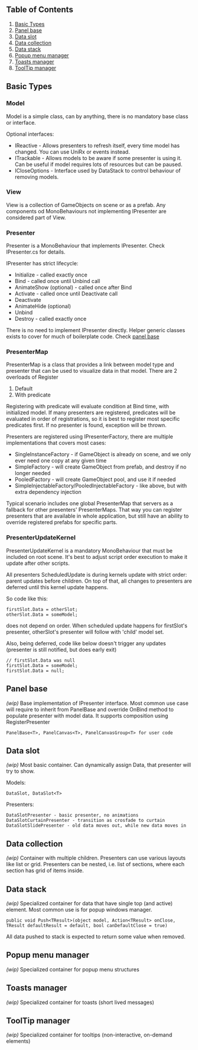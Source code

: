 ## Table of Contents
1. [Basic Types](#basic-types)
2. [Panel base](#panel-base)
3. [Data slot](#data-slot)
4. [Data collection](#data-collection)
5. [Data stack](#data-stack)
6. [Popup menu manager](#popup-menu-manager)
7. [Toasts manager](#toasts-manager)
8. [ToolTip manager](#tooltip-manager)


## Basic Types


### Model

Model is a simple class, can by anything, there is no mandatory base class or interface.

Optional interfaces:
- IReactive - Allows presenters to refresh itself, every time model has changed. You can use UniRx or events instead.
- ITrackable - Allows models to be aware if some presenter is using it. Can be useful if model requires lots of resources but can be paused.
- ICloseOptions - Interface used by DataStack to control behaviour of removing models.


### View

View is a collection of GameObjects on scene or as a prefab.
Any components od MonoBehaviours not implementing IPresenter are considered part of View.


### Presenter

Presenter is a MonoBehaviour that implements IPresenter. Check IPresenter.cs for details.

IPresenter has strict lifecycle:
- Initialize - called exactly once
- Bind - called once until Unbind call
- AnimateShow (optional) - called once after Bind
- Activate - called once until Deactivate call
- Deactivate
- AnimateHide (optional)
- Unbind
- Destroy - called exactly once

There is no need to implement IPresenter directly. Helper generic classes exists to cover for much of boilerplate code.
Check [panel base](#panel-base)


### PresenterMap

PresenterMap is a class that provides a link between model type and presenter that can be used to visualize data in that model.
There are 2 overloads of Register<T>
1. Default
2. With predicate

Registering with predicate will evaluate condition at Bind time, with initialized model.
If many presenters are registered, predicates will be evaluated in order of registrations,
so it is best to register most specific predicates first.
If no presenter is found, exception will be thrown.

Presenters are registered using IPresenterFactory, there are multiple implementations that covers most cases:
- SingleInstanceFactory - if GameObject is already on scene, and we only ever need one copy at any given time
- SimpleFactory - will create GameObject from prefab, and destroy if no longer needed
- PooledFactory - will create GameObject pool, and use it if needed
- SimpleInjectableFactory/PooledInjectableFactory - like above, but with extra dependency injection

Typical scenario includes one global PresenterMap that servers as a fallback for other presenters' PresenterMaps.
That way you can register presenters that are available in whole application, but still have an ability to override registered prefabs for specific parts.


### PresenterUpdateKernel

PresenterUpdateKernel is a mandatory MonoBehaviour that must be included on root scene.
It's best to adjust script order execution to make it update after other scripts.

All presenters ScheduledUpdate is during kernels update with strict order: parent updates before children.
On top of that, all changes to presenters are deferred until this kernel update happens.

So code like this:

    firstSlot.Data = otherSlot;
    otherSlot.Data = someModel;

does not depend on order. When scheduled update happens for firstSlot's presenter, otherSlot's presenter will follow with 'child' model set.

Also, being deferred, code like below doesn't trigger any updates (presenter is still notified, but does early exit)

    // firstSlot.Data was null
    firstSlot.Data = someModel;
    firstSlot.Data = null;


## Panel base

*(wip)*
Base implementation of IPresenter interface. Most common use case will require to inherit from PanelBase<TModel>
and override OnBind method to populate presenter with model data.
It supports composition using RegisterPresenter

    PanelBase<T>, PanelCanvas<T>, PanelCanvasGroup<T> for user code


## Data slot

*(wip)*
Most basic container. Can dynamically assign Data, that presenter will try to show.

Models: 
    
    DataSlot, DataSlot<T>


Presenters:
    
    DataSlotPresenter - basic presenter, no animations
    DataSlotCurtainPresenter - transition as crosfade to curtain
    DataSlotSlidePresenter - old data moves out, while new data moves in 

## Data collection

*(wip)*
Container with multiple children. Presenters can use various layouts like list or grid.
Presenters can be nested, i.e. list of sections, where each section has grid of items inside.

## Data stack

*(wip)*
Specialized container for data that have single top (and active) element. Most common use is for popup windows manager.

    public void Push<TResult>(object model, Action<TResult> onClose, TResult defaultResult = default, bool canDefaultClose = true)

All data pushed to stack is expected to return some value when removed.

## Popup menu manager

*(wip)*
Specialized container for popup menu structures

## Toasts manager

*(wip)*
Specialized container for toasts (short lived messages)

## ToolTip manager

*(wip)*
Specialized container for tooltips (non-interactive, on-demand elements)
